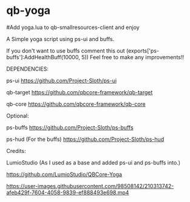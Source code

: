 # qb-yoga

#Add yoga.lua to qb-smallresources-client and enjoy

A Simple yoga script using ps-ui and buffs.

If you don't want to use buffs comment this out (exports['ps-buffs']:AddHealthBuff(10000, 5))
Feel free to make any improvements!!

DEPENDENCIES: 

ps-ui https://github.com/Project-Sloth/ps-ui

qb-target https://github.com/qbcore-framework/qb-target

qb-core https://github.com/qbcore-framework/qb-core


Optional: 

ps-buffs https://github.com/Project-Sloth/ps-buffs

ps-hud (For the buffs) https://github.com/Project-Sloth/ps-hud

Credits: 

LumioStudio (As I used as a base and added ps-ui and ps-buffs into.)

https://github.com/LumioStudio/QBCore-Yoga


https://user-images.githubusercontent.com/98508142/210313742-afeb429f-7604-4058-9839-ef888493e698.mp4
